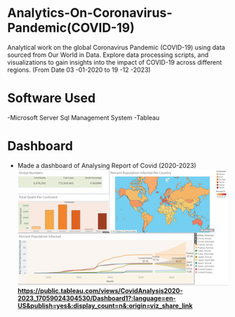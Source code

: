 # Analytics-On-Coronavirus-Pandemic(COVID-19)
Analytical work on the global Coronavirus Pandemic (COVID-19) using data sourced from Our World in Data. Explore  data processing scripts, and visualizations to gain insights into the impact of COVID-19 across different regions. (From Date 03 -01-2020 to 19 -12 -2023)
# Software Used
-Microsoft Server Sql Management System 
-Tableau
# Dashboard
- Made a dashboard of Analysing Report of Covid (2020-2023)
  ![Dashboard](https://github.com/shoaib-1457/Analytics-On-Coronavirus-Pandemic-COVID-19-/blob/656bb63c7241825498e8bddf714b495286e1b7df/Dashboard)
  **https://public.tableau.com/views/CovidAnalysis2020-2023_17059024304530/Dashboard1?:language=en-US&publish=yes&:display_count=n&:origin=viz_share_link**


